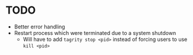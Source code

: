 # TODO

* Better error handling
* Restart process which were terminated due to a system shutdown
    * Will have to add `tagrity stop <pid>` instead of forcing users to use `kill <pid>`

